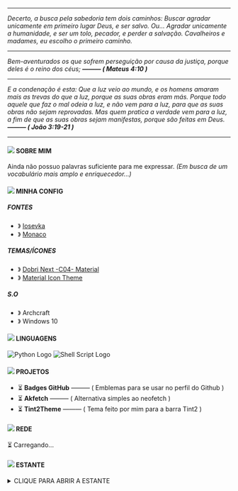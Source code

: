 <hr>
<em> Decerto, a busca pela sabedoria tem dois caminhos: Buscar agradar unicamente em primeiro lugar Deus, e ser salvo. Ou... Agradar unicamente a humanidade, e ser um tolo, pecador, e perder a salvação. Cavalheiros e madames, eu escolho o primeiro caminho. </em> </h4>

<hr>
<em> <!-- —————— Abrimento dos versículos —————— -->

Bem-aventurados os que sofrem perseguição por causa da justiça, porque deles é o reino dos céus;
<strong> ——— ( Mateus 4:10 ) </strong>

<hr>

E a condenação é esta: Que a luz veio ao mundo, e os homens amaram mais as trevas do que a luz, porque as suas obras eram más.
Porque todo aquele que faz o mal odeia a luz, e não vem para a luz, para que as suas obras não sejam reprovadas.
Mas quem pratica a verdade vem para a luz, a fim de que as suas obras sejam manifestas, porque são feitas em Deus.
<strong> ——— ( João 3:19-21 ) </strong>



</em> <!-- —————— Fechamento dos versículos —————— -->

<hr>

<!-- —————— SOBRE MIM —————— -->
#### ![](https://cdn.discordapp.com/attachments/513198459193655296/1006378640134643772/icon-golden16.png) SOBRE MIM 

Ainda não possuo palavras suficiente para me expressar. <em>(Em busca de um vocabulário mais amplo e enriquecedor...)</em>

<!-- —————— SOBRE MIM —————— -->

<!-- —————— CONFIGURAÇÃO —————— -->
#### ![](https://cdn.discordapp.com/attachments/513198459193655296/1006378640134643772/icon-golden16.png) MINHA CONFIG 

<h5> FONTES </h5>

 - 》 [Iosevka](https://github.com/be5invis/iosevka)</li>
 - 》 [Monaco](https://github.com/taodongl/monaco.ttf)</li>
 
<h5> TEMAS/ÍCONES </h5>
 
- 》 [Dobri Next -C04- Material](https://marketplace.visualstudio.com/items?itemName=sldobri.bunker)
- 》 [Material Icon Theme](https://marketplace.visualstudio.com/items?itemName=PKief.material-icon-theme)

<h5> S.O</h5>

- 》 Archcraft
- 》 Windows 10

<!-- —————— CONFIGURAÇÃO —————— -->

<!-- —————— LINGUAGENS —————— -->
#### ![](https://cdn.discordapp.com/attachments/513198459193655296/1006378640134643772/icon-golden16.png) LINGUAGENS 

![Python Logo](https://cdn.discordapp.com/attachments/569005079932305410/994056796803190844/python.png "Python")
![Shell Script Logo](https://cdn.discordapp.com/attachments/569005079932305410/994058299215462570/shellscript.png "Shell Script")

<!-- —————— LINGUAGENS —————— -->


<!-- —————— PROJETOS —————— -->
#### ![](https://cdn.discordapp.com/attachments/513198459193655296/1006378640134643772/icon-golden16.png) PROJETOS 

- ⏳ **Badges GitHub** ——— ( Emblemas para se usar no perfil do Github )
- ⏳ **Akfetch** ——— ( Alternativa simples ao neofetch )
- ⏳ **Tint2Theme** ——— ( Tema feito por mim para a barra Tint2 )

<!-- —————— PROJETOS —————— -->


<!-- —————— REDE —————— -->
#### ![](https://cdn.discordapp.com/attachments/513198459193655296/1006378640134643772/icon-golden16.png) REDE 



⏳ Carregando...

<!-- —————— REDE —————— -->

<!-- —————— ESTANTE —————— -->

#### ![](https://cdn.discordapp.com/attachments/513198459193655296/1006378640134643772/icon-golden16.png) ESTANTE 
<details>
 <summary> CLIQUE PARA ABRIR A ESTANTE </summary>

 | LIVRO | AUTOR | PÁGINAS | PROGRESSO | STATUS |
 | :---- | :---: | :-:| :-: | :-: |
 | O Médico e o Monstro | Robert Louis Stevenson | 093/093 | 100% | ![Completo](https://cdn.discordapp.com/attachments/513198459193655296/1004116453177434303/verify.png) |
 | Heróis da Fé | Orlando Boyer | 061/246 | 24.8% |![Em Progresso](https://cdn.discordapp.com/attachments/513198459193655296/1004158065609805854/progress.png) | 
 | Devocional - O Hobbit | Ed Strauss | 000/203 | 0% | ![Em Progresso](https://cdn.discordapp.com/attachments/513198459193655296/1004158065609805854/progress.png) |
 | O príncipe | Nicolau Maquiavel | 000/089 | 0% | ![Em Progresso](https://cdn.discordapp.com/attachments/513198459193655296/1004158065609805854/progress.png) |
 | A arte da Guerra | Sun Tzu | 000/125 | 0% | ![Em Progresso](https://cdn.discordapp.com/attachments/513198459193655296/1004158065609805854/progress.png) |
 | O Homem Eterno | G.K Chesterton | 000/382 | 0% | ![Em Progresso](https://cdn.discordapp.com/attachments/513198459193655296/1004158065609805854/progress.png) |
 | O Diário de Anne Frank | Anne Frank | 000/255 | 0% | ![Em Progresso](https://cdn.discordapp.com/attachments/513198459193655296/1004158065609805854/progress.png) |
 | Petrus Logus - O Guardião do Tempo | Augusto Cury | 291/291 | 100% | ![Completo](https://cdn.discordapp.com/attachments/513198459193655296/1004116453177434303/verify.png) |
 | O Senhor dos Ladrões | Cornelia Funke | 367/367 | 100% | ![Completo](https://cdn.discordapp.com/attachments/513198459193655296/1004116453177434303/verify.png) |
 | A Verdadeira Obra do Espírito | Jonathan Edwards | 007/115 | 6% | ![Em Progresso](https://cdn.discordapp.com/attachments/513198459193655296/1004158065609805854/progress.png) |
 | Didaqué - A Instrução dos Doze Apóstolos | ——— | 049/049 | 100% | ![Completo](https://cdn.discordapp.com/attachments/513198459193655296/1004116453177434303/verify.png) |
 | A Chave Dourada | George MacDonald | 047/047 | 100% | ![Completo](https://cdn.discordapp.com/attachments/513198459193655296/1004116453177434303/verify.png) |
 | O Peregrino | John Bunyan | 000/297 | 0% | ![Em Progresso](https://cdn.discordapp.com/attachments/513198459193655296/1004158065609805854/progress.png) |
 | A Imitação de Cristo | Tomás de Kempis | 000/191 | 0% | ![Em Progresso](https://cdn.discordapp.com/attachments/513198459193655296/1004158065609805854/progress.png) |
 | 1984 | George Orwell | 000/357 | 0% | ![Em Progresso](https://cdn.discordapp.com/attachments/513198459193655296/1004158065609805854/progress.png) |
 | A Imitação de Cristo | Tomás de Kempis | 000/191| 0% | ![Em Progresso](https://cdn.discordapp.com/attachments/513198459193655296/1004158065609805854/progress.png) |
 | Nascido Escravo | Martinho Lutero | 000/247 | 0% | ![Em Progresso](https://cdn.discordapp.com/attachments/513198459193655296/1004158065609805854/progress.png) |
 | Linux - O Guia Essencial - 5º Edição | Stephen Figgins, Robert Love, Arnold Robbins, Aaron Weber, Ellen Siever | 005/854 | 1% | ![Em Progresso](https://cdn.discordapp.com/attachments/513198459193655296/1004158065609805854/progress.png) |  
 | Foca GNU/Linux | Gleydson Mazioli da Silva | 011/145 | 8% | ![Em Progresso](https://cdn.discordapp.com/attachments/513198459193655296/1004158065609805854/progress.png) | 
</details>

<!-- —————— ESTANTE —————— -->
